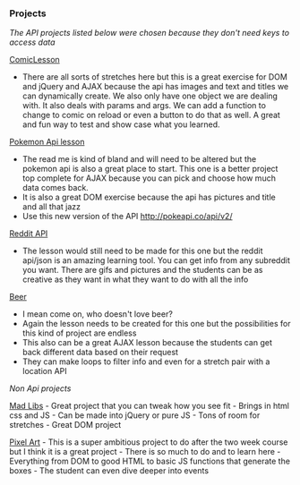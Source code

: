 ### Projects
  *The API projects listed below were chosen because they don't need keys to access data*

[ComicLesson](https://github.com/ninjames101/comicLesson)
  - There are all sorts of stretches here but this is a great exercise for DOM and jQuery and AJAX because the api has images and text and titles we can dynamically create. We also only have one object we are dealing with. It also deals with params and args. We can add a function to change to comic on reload or even a button to do that as well. A great and fun way to test and show case what you learned.

[Pokemon Api lesson](https://github.com/gSchool/ajax-drill)
  - The read me is kind of bland and will need to be altered but the pokemon api is also a great place to start. This one is a better project top complete for AJAX because you can pick and choose how much data comes back.
  - It is also a great DOM exercise because the api has pictures and title and all that jazz
  - Use this new version of the API http://pokeapi.co/api/v2/

[Reddit API](https://www.reddit.com/dev/api)
  - The lesson would still need to be made for this one but the reddit api/json is an amazing learning tool. You can get info from any subreddit you want. There are gifs and pictures and the students can be as creative as they want in what they want to do with all the info

[Beer](https://punkapi.com/documentation/v2)
  - I mean come on, who doesn't love beer?
  - Again the lesson needs to be created for this one but the possibilities for this kind of project are endless
  - This also can be a great AJAX lesson because the students can get back different data based on their request
  - They can make loops to filter info and even for a stretch pair with a location API


  *Non Api projects*
  
  [Mad Libs](https://github.com/gSchool/madlibs)
    - Great project that you can tweak how you see fit
    - Brings in html css and JS
    - Can be made into jQuery or pure JS
    - Tons of room for stretches
    - Great DOM project

  [Pixel Art](https://github.com/gSchool/pixel-art-maker)
    - This is a super ambitious project to do after the two week course but I think it is a great project
    - There is so much to do and to learn here
    - Everything from DOM to good HTML to basic JS functions that generate the boxes
    - The student can even dive deeper into events
